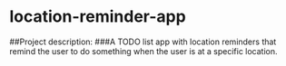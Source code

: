 # location-reminder-app
##Project description:
###A TODO list app with location reminders that remind the user to do something when the user is at a specific location.

